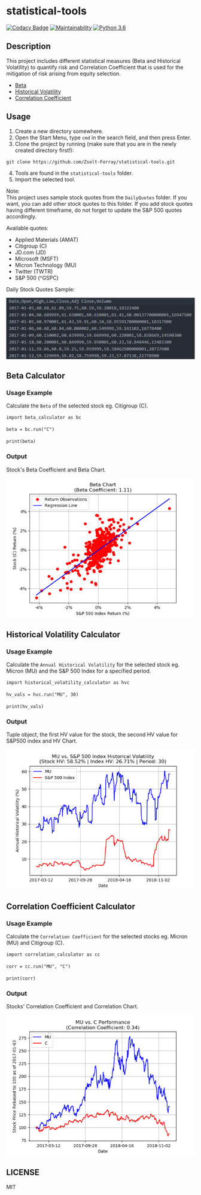 # statistical-tools

[![Codacy Badge](https://api.codacy.com/project/badge/Grade/3885370dc5344aeba98c088256d4865f)](https://www.codacy.com/app/forray.zsolt/statistical-tools?utm_source=github.com&amp;utm_medium=referral&amp;utm_content=Zsolt-Forray/statistical-tools&amp;utm_campaign=Badge_Grade)
[![Maintainability](https://api.codeclimate.com/v1/badges/f07490266640ae1be0a9/maintainability)](https://codeclimate.com/github/Zsolt-Forray/statistical-tools/maintainability)
[![Python 3.6](https://img.shields.io/badge/python-3.6-blue.svg)](https://www.python.org/downloads/release/python-360/)

## Description
This project includes different statistical measures (Beta and Historical Volatility) to quantify risk and Correlation Coefficient that is used for the mitigation of risk arising from equity selection.

- [Beta](#beta-calculator)
- [Historical Volatility](#historical-volatility-calculator)
- [Correlation Coefficient](#correlation-coefficient-calculator)

## Usage
1.  Create a new directory somewhere.
2.  Open the Start Menu, type `cmd` in the search field, and then press Enter.
3.  Clone the project by running (make sure that you are in the newly created directory first!):
```
git clone https://github.com/Zsolt-Forray/statistical-tools.git
```
4.  Tools are found in the `statistical-tools` folder.
5.  Import the selected tool.

Note:  
This project uses sample stock quotes from the `DailyQuotes` folder. If you want, you can add other stock quotes to this folder. If you add stock quotes having different timeframe, do not forget to update the S&P 500 quotes accordingly.

Available quotes:  
+   Applied Materials (AMAT)
+   Citigroup (C)
+   JD.com (JD)
+   Microsoft (MSFT)
+   Micron Technology (MU)
+   Twitter (TWTR)
+   S&P 500 (^GSPC)

Daily Stock Quotes Sample:

![Screenshot](/png/stock_quotes.png)

## Beta Calculator

### Usage Example
Calculate the `Beta` of the selected stock eg. Citigroup (C).

```
import beta_calculator as bc

beta = bc.run("C")

print(beta)
```

### Output
Stock's Beta Coefficient and Beta Chart.

![Screenshot](/png/beta_out.png)

## Historical Volatility Calculator

### Usage Example
Calculate the `Annual Historical Volatility` for the selected stock eg. Micron (MU) and the S&P 500 Index for a specified period.

```
import historical_volatility_calculator as hvc

hv_vals = hvc.run("MU", 30)

print(hv_vals)
```

### Output
Tuple object, the first HV value for the stock, the second HV value for S&P500 index and HV Chart.

![Screenshot](/png/hv_out.png)

## Correlation Coefficient Calculator

### Usage Example
Calculate the `Correlation Coefficient` for the selected stocks eg. Micron (MU) and Citigroup (C).

```
import correlation_calculator as cc

corr = cc.run("MU", "C")

print(corr)
```

### Output
Stocks' Correlation Coefficient and Correlation Chart.

![Screenshot](/png/corr_out.png)

## LICENSE
MIT
